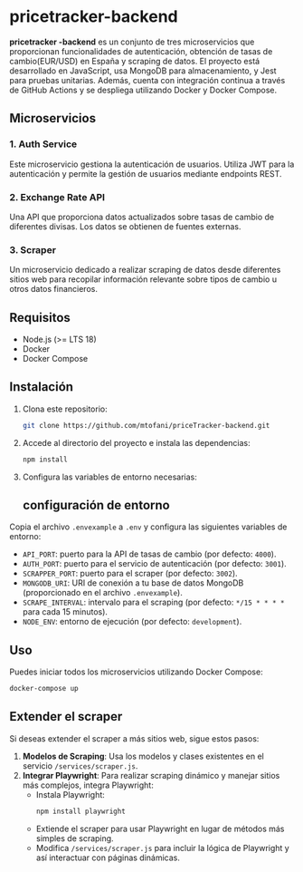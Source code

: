 # pricetracker-backend

**pricetracker -backend** es un conjunto de tres microservicios que proporcionan funcionalidades de autenticación, obtención de tasas de cambio(EUR/USD) en España y scraping de datos. El proyecto está desarrollado en JavaScript, usa MongoDB para almacenamiento, y Jest para pruebas unitarias. Además, cuenta con integración continua a través de GitHub Actions y se despliega utilizando Docker y Docker Compose.

## Microservicios

### 1. **Auth Service**
Este microservicio gestiona la autenticación de usuarios. Utiliza JWT para la autenticación y permite la gestión de usuarios mediante endpoints REST.

### 2. **Exchange Rate API**
Una API que proporciona datos actualizados sobre tasas de cambio de diferentes divisas. Los datos se obtienen de fuentes externas.

### 3. **Scraper**
Un microservicio dedicado a realizar scraping de datos desde diferentes sitios web para recopilar información relevante sobre tipos de cambio u otros datos financieros.

## Requisitos

- Node.js  (>= LTS 18)
- Docker
- Docker Compose

## Instalación

1. Clona este repositorio:
    ```bash
    git clone https://github.com/mtofani/priceTracker-backend.git
    ```

2. Accede al directorio del proyecto e instala las dependencias:
    ```bash
    npm install
    ```

3. Configura las variables de entorno necesarias:
    ## configuración de entorno

Copia el archivo `.envexample` a `.env` y configura las siguientes variables de entorno:

- `API_PORT`: puerto para la API de tasas de cambio (por defecto: `4000`).
- `AUTH_PORT`: puerto para el servicio de autenticación (por defecto: `3001`).
- `SCRAPPER_PORT`: puerto para el scraper (por defecto: `3002`).
- `MONGODB_URI`: URI de conexión a tu base de datos MongoDB (proporcionado en el archivo `.envexample`).
- `SCRAPE_INTERVAL`: intervalo para el scraping (por defecto: `*/15 * * * *` para cada 15 minutos).
- `NODE_ENV`: entorno de ejecución (por defecto: `development`).
## Uso

Puedes iniciar todos los microservicios utilizando Docker Compose:

```bash
docker-compose up
```

## Extender el scraper

Si deseas extender el scraper a más sitios web, sigue estos pasos:

1. **Modelos de Scraping**: Usa los modelos y clases existentes en el servicio `/services/scraper.js`.
2. **Integrar Playwright**: Para realizar scraping dinámico y manejar sitios más complejos, integra Playwright:
    - Instala Playwright:
        ```bash
        npm install playwright
        ```
    - Extiende el scraper para usar Playwright en lugar de métodos más simples de scraping.
    - Modifica `/services/scraper.js` para incluir la lógica de Playwright y así interactuar con páginas dinámicas.

